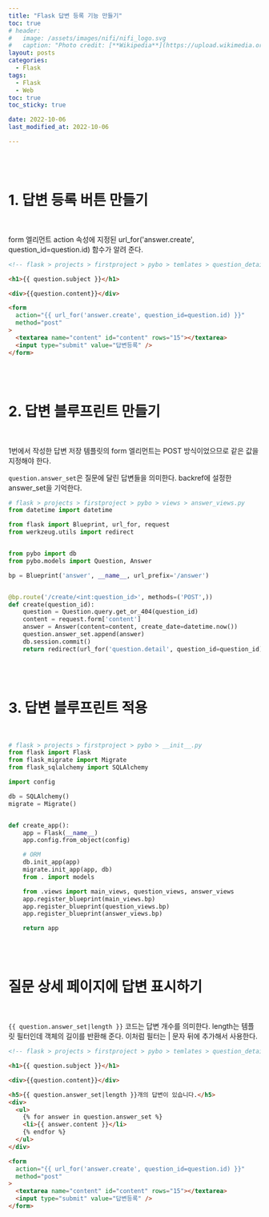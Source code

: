 ```yaml
---
title: "Flask 답변 등록 기능 만들기"
toc: true
# header:
#   image: /assets/images/nifi/nifi_logo.svg
#   caption: "Photo credit: [**Wikipedia**](https://upload.wikimedia.org/wikipedia/commons/f/ff/Apache-nifi-logo.svg)"
layout: posts
categories:
  - Flask
tags:
  - Flask
  - Web
toc: true
toc_sticky: true

date: 2022-10-06
last_modified_at: 2022-10-06

---
```


<br><br>

# 1. 답변 등록 버튼 만들기

<br>

form 엘리먼트 action 속성에 지정된 url_for('answer.create', question_id=question.id) 함수가 알려 준다.

```html
<!-- flask > projects > firstproject > pybo > temlates > question_detail.html -->

<h1>{{ question.subject }}</h1>

<div>{{question.content}}</div>

<form
  action="{{ url_for('answer.create', question_id=question.id) }}"
  method="post"
>
  <textarea name="content" id="content" rows="15"></textarea>
  <input type="submit" value="답변등록" />
</form>
```

<br><br>

# 2. 답변 블루프린트 만들기

<br>

1번에서 작성한 답변 저장 템플릿의 form 엘리먼트는 POST 방식이었으므로 같은 값을 지정해야 한다.

`question.answer_set`은 질문에 달린 답변들을 의미한다. backref에 설정한 answer_set을 기억한다.

```python
# flask > projects > firstproject > pybo > views > answer_views.py
from datetime import datetime

from flask import Blueprint, url_for, request
from werkzeug.utils import redirect


from pybo import db
from pybo.models import Question, Answer

bp = Blueprint('answer', __name__, url_prefix='/answer')


@bp.route('/create/<int:question_id>', methods=('POST',))
def create(question_id):
    question = Question.query.get_or_404(question_id)
    content = request.form['content']
    answer = Answer(content=content, create_date=datetime.now())
    question.answer_set.append(answer)
    db.session.commit()
    return redirect(url_for('question.detail', question_id=question_id))
```

<br><br>

# 3. 답변 블루프린트 적용

<br>

```python
# flask > projects > firstproject > pybo > __init__.py
from flask import Flask
from flask_migrate import Migrate
from flask_sqlalchemy import SQLAlchemy

import config

db = SQLAlchemy()
migrate = Migrate()


def create_app():
    app = Flask(__name__)
    app.config.from_object(config)

    # ORM
    db.init_app(app)
    migrate.init_app(app, db)
    from . import models

    from .views import main_views, question_views, answer_views
    app.register_blueprint(main_views.bp)
    app.register_blueprint(question_views.bp)
    app.register_blueprint(answer_views.bp)

    return app
```

<br><br>

# 질문 상세 페이지에 답변 표시하기

<br>

`{{ question.answer_set|length }}` 코드는 답변 개수를 의미한다. length는 템플릿 필터인데 객체의 길이를 반환해 준다. 이처럼 필터는 | 문자 뒤에 추가해서 사용한다.

```html
<!-- flask > projects > firstproject > pybo > temlates > question_detail.html -->

<h1>{{ question.subject }}</h1>

<div>{{question.content}}</div>

<h5>{{ question.answer_set|length }}개의 답변이 있습니다.</h5>
<div>
  <ul>
    {% for answer in question.answer_set %}
    <li>{{ answer.content }}</li>
    {% endfor %}
  </ul>
</div>

<form
  action="{{ url_for('answer.create', question_id=question.id) }}"
  method="post"
>
  <textarea name="content" id="content" rows="15"></textarea>
  <input type="submit" value="답변등록" />
</form>
```

<br><br>

